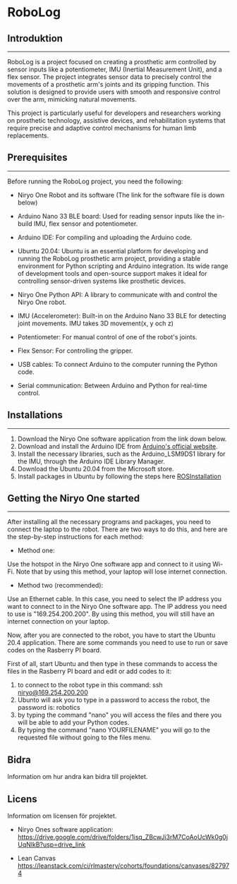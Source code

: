 # RoboLog

## Introduktion
-------------------
RoboLog is a project focused on creating a prosthetic arm controlled by sensor inputs like a potentiometer, IMU (Inertial Measurement Unit), and a flex sensor. The project integrates sensor data to precisely control the movements of a prosthetic arm's joints and its gripping function. This solution is designed to provide users with smooth and responsive control over the arm, mimicking natural movements.

This project is particularly useful for developers and researchers working on prosthetic technology, assistive devices, and rehabilitation systems that require precise and adaptive control mechanisms for human limb replacements.

## Prerequisites
------------------
Before running the RoboLog project, you need the following:

- Niryo One Robot and its software (The link for the software file is down below)

- Arduino Nano 33 BLE board: Used for reading sensor inputs like the in-build IMU, flex sensor and potentiometer.

- Arduino IDE: For compiling and uploading the Arduino code.

- Ubuntu 20.04: Ubuntu is an essential platform for developing and running the RoboLog prosthetic arm project, providing a stable environment for Python scripting and Arduino integration. Its wide range of development tools and open-source support makes it ideal for controlling sensor-driven systems like prosthetic devices. 

- Niryo One Python API: A library to communicate with and control the Niryo One robot.

- IMU (Accelerometer): Built-in on the Arduino Nano 33 BLE for detecting joint movements. IMU takes 3D movement(x, y och z)

- Potentiometer: For manual control of one of the robot's joints.

- Flex Sensor: For controlling the gripper.

- USB cables: To connect Arduino to the computer running the Python code.

- Serial communication: Between Arduino and Python for real-time control.

## Installations
------------------
1. Download the Niryo One software application from the link down below.
2. Download and install the Arduino IDE from [Arduino's official website](https://www.arduino.cc/en/software).
3. Install the necessary libraries, such as the Arduino_LSM9DS1 library for the IMU, through the Arduino IDE Library Manager.
4. Download the Ubuntu 20.04 from the Microsoft store.
5. Install packages in Ubuntu by following the steps here [ROSInstallation](ROSInstallation)


## Getting the Niryo One started
--------------------------------------
After installing all the necessary programs and packages, you need to connect the laptop to the robot. There are two ways to do this, and here are the step-by-step instructions for each method:

- Method one:

Use the hotspot in the Niryo One software app and connect to it using Wi-Fi. Note that by using this method, your laptop will lose internet connection.

- Method two (recommended):

Use an Ethernet cable. In this case, you need to select the IP address you want to connect to in the Niryo One software app. The IP address you need to use is "169.254.200.200". By using this method, you will still have an internet connection on your laptop.

Now, after you are connected to the robot, you have to start the Ubuntu 20.4 application. There are some commands you need to use to run or save codes on the Rasberry PI board.

First of all, start Ubuntu and then type in these commands to access the files in the Rasberry PI board and edit or add codes to it:
1.  to connect to the robot type in this command:
ssh niryo@169.254.200.200
2. Ubunto will ask you to type in a password to access the robot, the password is: robotics
3. by typing the command "nano"  you will access the files and there you will be able to add your Python codes.
4. By typing the command "nano YOURFILENAME" you will go to the requested file without going to the  files menu. 


## Bidra
Information om hur andra kan bidra till projektet.

## Licens
Information om licensen för projektet.



-  Niryo Ones software application:
https://drive.google.com/drive/folders/1isq_ZBcwJi3rM7CoAoUcWk0g0jUqNlkB?usp=drive_link

- Lean Canvas
https://leanstack.com/ci/rlmastery/cohorts/foundations/canvases/827974
